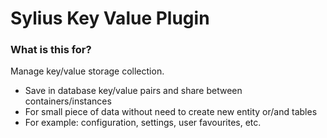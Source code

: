 <h1>Sylius Key Value Plugin</h1>

### What is this for?

Manage key/value storage collection.

* Save in database key/value pairs and share between containers/instances
* For small piece of data without need to create new entity or/and tables
* For example: configuration, settings, user favourites, etc.